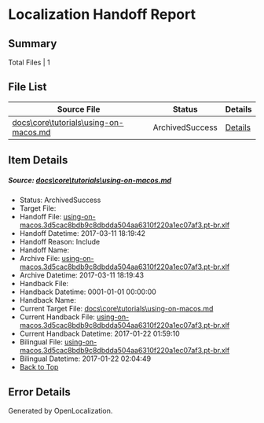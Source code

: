 # <a name='report-top'></a> Localization Handoff Report

## Summary
 Total Files | 1

## File List
 Source File | Status | Details 
 ----------- | ------ | ------- 
 [docs\core\tutorials\using-on-macos.md](https://github.com/dotnet/docs/blob/505d21354ef540cd17d9837589ed7b76ed5b3868/docs/core/tutorials/using-on-macos.md) | ArchivedSuccess | [Details](#976bc3196bec0cdc0a1b2d051bc082edc0e0c1a1112)

## Item Details
##### <a name='976bc3196bec0cdc0a1b2d051bc082edc0e0c1a1112'></a> Source: [docs\core\tutorials\using-on-macos.md](https://github.com/dotnet/docs/blob/505d21354ef540cd17d9837589ed7b76ed5b3868/docs/core/tutorials/using-on-macos.md)
* Status: ArchivedSuccess
* Target File: 
* Handoff File: [using-on-macos.3d5cac8bdb9c8dbdda504aa6310f220a1ec07af3.pt-br.xlf](https://github.com/dotnet/docs.handoff/blob/978b49de446edf4925620cc51c3a058bbdda3811/ol-handoff/dotnet/docs.pt-br/master/dotnet-core/using-on-macos.3d5cac8bdb9c8dbdda504aa6310f220a1ec07af3.pt-br.xlf)
* Handoff Datetime: 2017-03-11 18:19:42
* Handoff Reason: Include
* Handoff Name: 
* Archive File: [using-on-macos.3d5cac8bdb9c8dbdda504aa6310f220a1ec07af3.pt-br.xlf](https://github.com/dotnet/docs.handoff/blob/88282c5451afd56701d70579ebf8b8f1b1537bf7/ol-archive/dotnet/docs.pt-br/master/dotnet-core/using-on-macos.3d5cac8bdb9c8dbdda504aa6310f220a1ec07af3.pt-br.xlf)
* Archive Datetime: 2017-03-11 18:19:43
* Handback File: 
* Handback Datetime: 0001-01-01 00:00:00
* Handback Name: 
* Current Target File: [docs\core\tutorials\using-on-macos.md](https://github.com/dotnet/docs.pt-br/blob/86ab27a16df13b6b68e7fb0565c2564e15838f9a/docs/core/tutorials/using-on-macos.md)
* Current Handback File: [using-on-macos.3d5cac8bdb9c8dbdda504aa6310f220a1ec07af3.pt-br.xlf](https://github.com/dotnet/docs.handback/blob/1dda10d6f98483b857610b51e84e9c932056b0d3/ol-handback/dotnet/docs.pt-br/master/dotnet-core/using-on-macos.3d5cac8bdb9c8dbdda504aa6310f220a1ec07af3.pt-br.xlf)
* Current Handback Datetime: 2017-01-22 01:59:10
* Bilingual File: [using-on-macos.3d5cac8bdb9c8dbdda504aa6310f220a1ec07af3.pt-br.xlf](https://github.com/dotnet/docs.handback/blob/1dda10d6f98483b857610b51e84e9c932056b0d3/ol-handback/dotnet/docs.pt-br/master/dotnet-core/using-on-macos.3d5cac8bdb9c8dbdda504aa6310f220a1ec07af3.pt-br.xlf)
* Bilingual Datetime: 2017-01-22 02:04:49
* [Back to Top](#report-top)


## Error Details

Generated by OpenLocalization.
